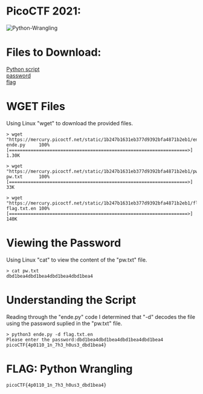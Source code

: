 # PicoCTF 2021: 
![Python-Wrangling](https://user-images.githubusercontent.com/38919321/134431444-5b4042b3-9049-4b0e-97c7-a6a456db093d.png)


# Files to Download:
[Python script](https://mercury.picoctf.net/static/1b247b1631eb377d9392bfa4871b2eb1/ende.py)<br>
[password](https://mercury.picoctf.net/static/1b247b1631eb377d9392bfa4871b2eb1/pw.txt)<br>
[flag](https://mercury.picoctf.net/static/1b247b1631eb377d9392bfa4871b2eb1/flag.txt.en)<br>


# WGET Files
Using Linux "wget" to download the provided files.
```
> wget "https://mercury.picoctf.net/static/1b247b1631eb377d9392bfa4871b2eb1/ende.py"
ende.py		100%[==================================================================>]     1.30K  

> wget "https://mercury.picoctf.net/static/1b247b1631eb377d9392bfa4871b2eb1/pw.txt"
pw.txt		100%[==================================================================>]       33K

> wget "https://mercury.picoctf.net/static/1b247b1631eb377d9392bfa4871b2eb1/flag.txt.en"
flag.txt.en	100%[==================================================================>]       140K
```


# Viewing the Password
Using Linux "cat" to view the content of the "pw.txt" file.
```
> cat pw.txt 
dbd1bea4dbd1bea4dbd1bea4dbd1bea4
```


# Understanding the Script
Reading through the "ende.py" code I determined that "-d" decodes the file using the password suplied in the "pw.txt" file.
```
> python3 ende.py -d flag.txt.en
Please enter the password:dbd1bea4dbd1bea4dbd1bea4dbd1bea4
picoCTF{4p0110_1n_7h3_h0us3_dbd1bea4}
```


# FLAG: Python Wrangling
```
picoCTF{4p0110_1n_7h3_h0us3_dbd1bea4}
```
